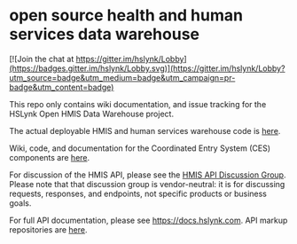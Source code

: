open source health and human services data warehouse
===========

[![Join the chat at https://gitter.im/hslynk/Lobby](https://badges.gitter.im/hslynk/Lobby.svg)](https://gitter.im/hslynk/Lobby?utm_source=badge&utm_medium=badge&utm_campaign=pr-badge&utm_content=badge)

This repo only contains wiki documentation, and issue tracking for the HSLynk Open HMIS Data Warehouse project.  

The actual deployable HMIS and human services warehouse code is [here](https://github.com/servinglynk/hmis-lynk-open-source).

Wiki, code, and documentation for the Coordinated Entry System (CES) components are [here](https://github.com/hserv/coordinated-entry).

For discussion of the HMIS API, please see the [HMIS API Discussion Group](https://groups.google.com/forum/#!forum/hmis-api).  Please note that that discussion group is vendor-neutral: it is for discussing requests, responses, and endpoints, not specific products or business goals.

For full API documentation, please see https://docs.hslynk.com.  API markup repositories are [here](https://github.com/hmis-api/).
